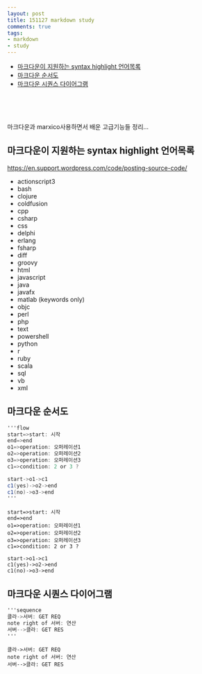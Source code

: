```yaml
---
layout: post
title: 151127 markdown study
comments: true
tags:
- markdown
- study
---
```


<!-- TOC -->

- [마크다운이 지원하는 syntax highlight 언어목록](#마크다운이-지원하는-syntax-highlight-언어목록)
- [마크다운 순서도](#마크다운-순서도)
- [마크다운 시퀀스 다이어그램](#마크다운-시퀀스-다이어그램)

<!-- /TOC -->

<br>
<br>
<br>


마크다운과 marxico사용하면서 배운 고급기능들 정리...

## 마크다운이 지원하는 syntax highlight 언어목록
https://en.support.wordpress.com/code/posting-source-code/
- actionscript3
- bash
- clojure
- coldfusion
- cpp
- csharp
- css
- delphi
- erlang
- fsharp
- diff
- groovy
- html
- javascript
- java
- javafx
- matlab (keywords only)
- objc
- perl
- php
- text
- powershell
- python
- r
- ruby
- scala
- sql
- vb
- xml

## 마크다운 순서도
```csharp
'''flow
start=>start: 시작
end=>end
o1=>operation: 오퍼레이션1
o2=>operation: 오퍼레이션2
o3=>operation: 오퍼레이션3
c1=>condition: 2 or 3 ?

start->o1->c1
c1(yes)->o2->end
c1(no)->o3->end
'''
```

```flow
start=>start: 시작
end=>end
o1=>operation: 오퍼레이션1
o2=>operation: 오퍼레이션2
o3=>operation: 오퍼레이션3
c1=>condition: 2 or 3 ?

start->o1->c1
c1(yes)->o2->end
c1(no)->o3->end
```

## 마크다운 시퀀스 다이어그램
```csharp
'''sequence
클라->서버: GET REQ
note right of 서버: 연산
서버-->클라: GET RES
'''
```

```sequence
클라->서버: GET REQ
note right of 서버: 연산
서버-->클라: GET RES
```
